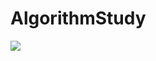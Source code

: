 

# AlgorithmStudy

[![](http://mazassumnida.wtf/api/v2/generate_badge?boj=rohsikdak)](https://www.acmicpc.net/user/rohsikdak)
